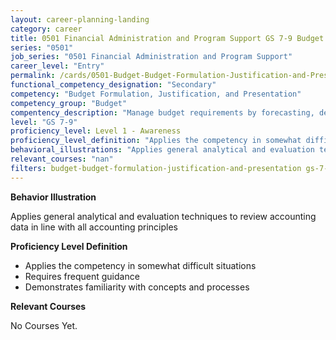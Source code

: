 ```yaml
---
layout: career-planning-landing
category: career
title: 0501 Financial Administration and Program Support GS 7-9 Budget Budget Formulation, Justification, and Presentation
series: "0501"
job_series: "0501 Financial Administration and Program Support"
career_level: "Entry"
permalink: /cards/0501-Budget-Budget-Formulation-Justification-and-Presentation-Level-1---Awareness/
functional_competency_designation: "Secondary"
competency: "Budget Formulation, Justification, and Presentation"
competency_group: "Budget"
compentency_description: "Manage budget requirements by forecasting, developing and justifying budgets in compliance with statutory/regulatory guidance. "
level: "GS 7-9"
proficiency_level: Level 1 - Awareness
proficiency_level_definition: "Applies the competency in somewhat difficult situations ? Requires frequent guidance ? Demonstrates familiarity with concepts and processes"
behavioral_illustrations: "Applies general analytical and evaluation techniques to review accounting data in line with all accounting principles"
relevant_courses: "nan"
filters: budget-budget-formulation-justification-and-presentation gs-7-9 series-0501
---
```


<div id="cfo-card-content-behavioral-illustrations" class="cfo-inner-card-content">
<p><b>Behavior Illustration</b></p>
<p>Applies general analytical and evaluation techniques to review accounting data in line with all accounting principles</p>
</div>

<div id="cfo-card-content-proficiency-level-definition" class="cfo-inner-card-content">
<p><b>Proficiency Level Definition</b></p>
<ul><li>Applies the competency in somewhat difficult situations</li>
<li>Requires frequent guidance</li>
<li>Demonstrates familiarity with concepts and processes</li>
</ul></div>

<div id="cfo-card-content-relevant-courses" class="cfo-inner-card-content">
<p><b>Relevant Courses</b></p>
<div class="cfo-courses-outer">
<div class="cfo-courses-inner">No Courses Yet.</div>
</div>
</div>
